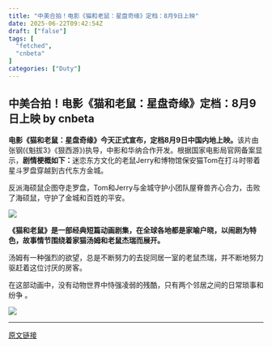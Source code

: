 ```yaml
---
title: "中美合拍！电影《猫和老鼠：星盘奇缘》定档：8月9日上映"
date: 2025-06-22T09:42:54Z
draft: ["false"]
tags: [
  "fetched",
  "cnbeta"
]
categories: ["Duty"]
---
```

中美合拍！电影《猫和老鼠：星盘奇缘》定档：8月9日上映 by cnbeta
------
<div style="margin-top:10px" class="content" id="artibody"><p><strong style="text-wrap-mode: wrap;">电影《猫和老鼠：星盘奇缘》今天正式宣布，定档8月9日中国内地上映。</strong><span style="text-wrap-mode: wrap;">该片由张钢(《魁拔3》《狠西游》)执导，中影和华纳合作开发。根据国家电影局官网备案显示，</span><strong style="text-wrap-mode: wrap;">剧情梗概如下：</strong><span style="text-wrap-mode: wrap;">迷恋东方文化的老鼠Jerry和博物馆保安猫Tom在打斗时带着星斗罗盘穿越到古代东方金城。</span></p><div class="article-global"></div><p>反派海硕鼠企图夺走罗盘，Tom和Jerry与金城守护小团队屋脊兽齐心合力，击败了海硕鼠，守护了金城和百姓的平安。</p><p><img src="https://static.cnbetacdn.com/article/2025/0621/6efee344ccde9b0.jpg"></p><p><strong>《猫和老鼠》是一部经典短篇动画剧集，在全球各地都是家喻户晓，以闹剧为特色，故事情节围绕着家猫汤姆和老鼠杰瑞而展开。</strong></p><p>汤姆有一种强烈的欲望，总是不断努力的去捉同居一室的老鼠杰瑞，并不断地努力驱赶着这位讨厌的房客。</p><p>在这部动画中，没有动物世界中恃强凌弱的残酷，只有两个邻居之间的日常琐事和纷争 。</p><p><a href="//img1.mydrivers.com/img/20250621/83a0f5ed-130c-4d9a-a41b-5bb439d6f210.jpg" target="_blank"><img src="https://static.cnbetacdn.com/article/2025/0621/e6761f0716b2830.jpg"></a></p></div>  
<hr>
<a href="https://m.cnbeta.com.tw/wap/view/1508164.htm",target="_blank" rel="noopener noreferrer">原文链接</a>
